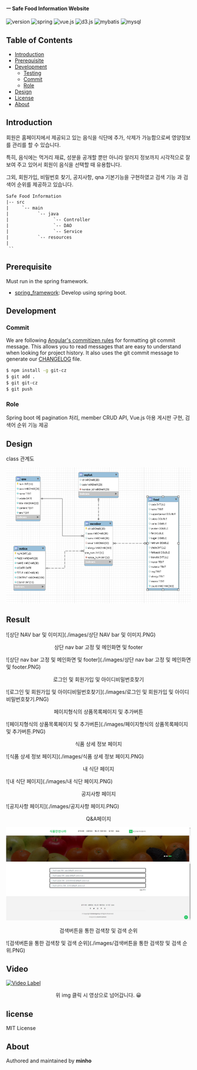 #### ㅡ Safe Food Information Website

![version](https://img.shields.io/badge/version-0.0.1-orange?)
![spring](https://img.shields.io/badge/spring-4.3.4-green?logo=spring)
![vue.js](https://img.shields.io/badge/vue.js-vue_cli_3-yellow?logo=vue.js)
![d3.js](https://img.shields.io/badge/d3.js-5.15.0-orange?logo=d3.js)
![mybatis](https://img.shields.io/badge/mybatis-3-red?logo=)
![mysql](https://img.shields.io/badge/mysql-8.0-blue?logo=mysql)



## Table of Contents

- [Introduction](#introduction)
- [Prerequisite](#prerequisite)
- [Development](#development)
  - [Testing](#testing)
  - [Commit](#commit)
  - [Role](#role)
- [Design](#design)
- [License](#license)
- [About](#about)

## Introduction

회원은 홈페이지에서 제공되고 있는 음식을 식단에 추가, 삭제가 가능함으로써 영양정보를 관리를 할 수 있습니다. 

특히, 음식에는 먹거리 재료, 성분을 공개할 뿐만 아니라 알러지 정보까지 시각적으로 잘 보여 주고 있어서 회원이 음식을 선택할 때 유용합니다. 

그외, 회원가입, 비밀번호 찾기, 공지사항, qna 기본기능을 구현하였고 검색 기능 과 검색어 순위를 제공하고 있습니다.

```
Safe Food Information
|-- src
|     `-- main
|           `-- java
|                 `-- Controller
|                 `-- DAO
|                 `-- Service
|           `-- resources
|
 ``
```

## Prerequisite

Must run in the spring framework.

- [spring_framework](https://spring.io/projects/spring-framework): Develop using spring boot.

## Development

### Commit

We are following [Angular's commitizen rules](https://github.com/angular/angular.js/blob/master/DEVELOPERS.md#-git-commit-guidelines) for formatting git commit message. This allows you to read messages that are easy to understand when looking for project history. It also uses the git commit message to generate our [CHANGELOG](/CHANGELOG.md) file.

```bash
$ npm install -g git-cz
$ git add .
$ git git-cz
$ git push
```

### Role

Spring boot 에 pagination 처리, member CRUD API, Vue.js 아용 게시판 구현, 검색어 순위 기능 제공

## Design

class 관계도

![테이블구조도(ERD)](./images/테이블구조도(ERD).PNG)

## Result



![상단 NAV bar 및 이미지](./images/상단 NAV bar 및 이미지.PNG)

<center>상단 nav bar 고정 및 메인화면 및 footer</center>

![상단 nav bar 고정 및 메인화면 및 footer](./images/상단 nav bar 고정 및 메인화면 및 footer.PNG)

<center>로그인 및 회원가입 및 아이디비밀번호찾기</center>

![로그인 및 회원가입 및 아이디비밀번호찾기](./images/로그인 및 회원가입 및 아이디비밀번호찾기.PNG)

<center>페이지형식의 상품목록페이지 및 추가버튼</center>



![페이지형식의 상품목록페이지 및 추가버튼](./images/페이지형식의 상품목록페이지 및 추가버튼.PNG)

<center>식품 상세 정보 페이지</center>



![식품 상세 정보 페이지](./images/식품 상세 정보 페이지.PNG)

<center>내 식단 페이지</center>



![내 식단 페이지](./images/내 식단 페이지.PNG)

<center>공지사항 페이지</center>

![공지사항 페이지](./images/공지사항 페이지.PNG)

<center>Q&A페이지</center>



![Q&A페이지](./images/Q&A페이지.PNG)

<center>검색버튼을 통한 검색창 및 검색 순위</center>

![검색버튼을 통한 검색창 및 검색 순위](./images/검색버튼을 통한 검색창 및 검색 순위.PNG)


## Video

[![Video Label](http://img.youtube.com/vi/T2uOkh1bpcg/0.jpg)](https://www.youtube.com/watch?v=T2uOkh1bpcg)

<center>위 img 클릭 시 영상으로 넘어갑니다. 😀</center>

## license

MIT License

## About

Authored and maintained by **minho**
